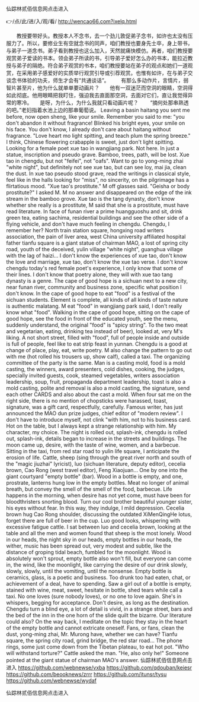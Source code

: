 
仙踪林贰佰信息网点击进入




👉/点/此/进/入/观/看/ http://wencao66.com?ixelq.html




　　教授要带好头。教授本人不念书，去一个劲儿敦促弟子念书，如许也太没有压服力了。所以，要修业生有空就念书的同声，咱们教授也要身先士卒，身上带书，与弟子一道念书。弟子看到教授也这么加入，天然就痛快模仿。再者，咱们教授要观赏弟子爱读的书本。领会弟子所读的书，引导弟子爱好怎么办的书本，能拉近教授与弟子的隔绝。符合弟子观赏的书本，咱们教授要站在弟子的观点和她们一道观赏，在采用弟子感爱好的实质举行观赏引导或引荐观赏。也惟有如许，在与弟子交谈念书体验的功夫，师生才会有“共通谈话”。
　　有那么多动作片，言情片，弱智片甚至片，他为什么就单单要动画片？　　他有一双迷茫而空洞的眼睛，空洞得如此彻底。他用眼睛把我盯住，强迫我去直面那空洞，去面对它们，直让我觉得异常的寒冷。　　是呀，为什么，为什么我就只看动画片呢？
　　“摘何处那串熟透的吧。”老妇指着水池上边的那串葡萄说。
Leaving a basin haitang you sent me before, now open sheng, like your smile.
Remember you said to me: "you don't abandon it without fragrance!
Blinked his bright eyes, your smile on his face.
You don't know, I already don't care about haitang without fragrance.
"Love heart mo light spitting, and teach plum the spring breeze."
I think, Chinese flowering crabapple is sweet, just don't light spitting.
Looking for a female poet xue tao in wangjiang park.
Not here.
In just a statue, inscription and pseudo grave.
Bamboo, trees, path, will be lost.
Xue tao in chengdu, but not "feifei", not "oafs".
Want to go to yong-ming zhai "white night", but definitely not see xue tao, but can see loy, mai jia, clean the dust.
In xue tao pseudo stood grave, read the writings in classical style, feel like in the halls looking for "miss", no sincerity, on the pilgrimage has a flirtatious mood.
"Xue tao's prostitute."
M off glasses said.
"Geisha or body prostitute?"
I asked M.
M no answer and disappeared on the edge of the ink stream in the bamboo grove.
Xue tao is the tang dynasty, don't know whether she really is a prostitute, M said that she is a prostitute, must have read literature.
In face of funan river a prime huangguoshu and sit, drink green tea, eating sachima, residential buildings and see the other side of a flying vehicle, and don't have much feeling in chengdu.
Chengdu, I remember her?
North train station square, hongxing road writers association, the pain of liver area, west China university affiliated hospital father tianfu square is a giant statue of chairman MAO, a lost of spring city road, youth of the deceived, yulin village "white night", guanghua village with the lag of haizi...
I don't know the experiences of xue tao, don't know the love and marriage, xue tao, don't know the xue tao verse.
I don't know chengdu today's red female poet's experience, I only know that some of their lines.
I don't know that poetry alone, they will with xue tao tang dynasty is a genre.
The cape of good hope is a sichuan next to a new city, near funan river, community and business zone, specific what position I don't know.
In the cape of good hope to eat "food" is a festival of the sichuan students.
Element is complete, all kinds of all kinds of taste nature is authentic malatang.
M eat "food" in wangjiang park said, I don't really know what "food".
Walking in the cape of good hope, sitting on the cape of good hope, see the food in front of the educated youth, see the menu, suddenly understand, the original "food" is "spicy string".
To the two meat and vegetarian, eating, drinking tea instead of beer), looked at, very M's liking.
A not short street, filled with "food", full of people inside and outside is full of people, feel like to eat strip feast in yunnan.
Chengdu is a good at change of place, play, eat, write poetry.
M also change the pattern to go out with me (hot rolled his trousers up, show calf), called a taxi.
The organizing committee of the party is the same.
Man is a casting mold, food is a mold casting, the winners, award presenters, cold dishes, cooking, the judges, specially invited guests, cook, steamed vegetables, writers association leadership, soup, fruit, propaganda department leadership, toast is also a mold casting, polite and removal is also a mold casting, the signature, send each other CARDS and also about the cast a mold.
When four sat me on the right side, there is no mention of chopsticks were harassed, toast, signature, was a gift card, respectfully, carefully.
Famous writer, has just announced the MAO dun prize judges, chief editor of "modern review".
I don't have to introduce myself, not clink "with him, not to his business card.
Hot on the table, but I always kept a strange relationship with him.
My character, my choice.
The night is rolled out, splash-ink, chengdu is rolled out, splash-ink, details began to increase in the streets and buildings.
The moon came up, desire, with the taste of wine, women, and a barbecue.
Sitting in the taxi, from red star road to yulin life square, I anticipate the erosion of life.
Cattle, sheep (sing through the great river north and south of the "magic jiuzhai" lyricist), luo (sichuan literature, deputy editor), cecelia brown, Cao Rong (west travel editor), Feng Xiaojuan...
One by one into the giant courtyard "empty bottle" (bar).
Wood in a bottle is empty, and one, prostrate, lanterns hung low in the empty bottles.
Meat no longer of animal breath, but convey the smell of the smell of the food, barbecue.
Life happens in the morning, when desire has not yet come, must have been for bloodthristers snorting blood.
Turn our cool brother beautiful younger sister, his eyes without fear.
In this way, they indulge, I mild depression.
Cecelia brown hug Cao Rong shoulder, discussing the outdated XiMenQingHe lotus, forget there are full of beer in the cup.
Luo good looks, whispering with excessive fatigue cattle.
I sat between luo and cecelia brown, looking at the table and all the men and women found that sheep is the most lonely.
Wood in our heads, the night sky in our heads, empty bottles in our heads, the wither, music has been spread out, very modest and subtle, like the distance of groping tidal beach, fumbled for the moonlight.
Wood is absolutely won't sprout, empty bottle also won't fill, but everyone can come in, the wind, like the moonlight, like carrying the desire of our drink slowly, slowly, slowly, until the vomiting, until the nonsense.
Empty bottle is ceramics, glass, is a poetic and business.
Too drunk too had eaten, chat, or achievement of a deal, have to spending.
Saw a girl out of a bottle is empty, stained with wine, meat, sweet, hesitate in bottle, shed tears while call a taxi.
No one loves (sure nobody loves), or no one to love again.
She's in whispers, begging for acceptance.
Don't desire, as long as the destination.
Chengdu turn a blind eye, a lot of detail is vivid, in a strange street, bars and the bed of the inn in the one horn of the slide quilt the bizarre.
Our literature could also?
On the way back, I meditate on the topic they stay in the heart of the empty bottle and cannot extricate oneself.
Fans, or fans, clean the dust, yong-ming zhai, Mr. Murong have, whether we can have?
Tianfu square, the spring city road, grind bridge, the red star road...
The phone rings, some just come down from the Tibetan plateau, to eat hot pot.
"Who will withstand torture?"
Cattle asked the man.
"He, also only he!"
Someone pointed at the giant statue of chairman MAO's answer.
仙踪林贰佰信息网点击进入 https://github.com/webnewse/vxba
https://github.com/qdouban/keiesr
https://github.com/beooknews/zrrr
https://github.com/itunsr/tysu
https://github.com/webnewse/wydaf





仙踪林贰佰信息网点击进入
